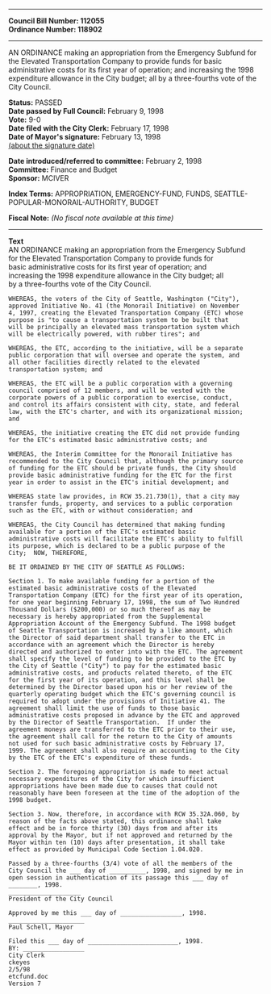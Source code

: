* * * * *  
  
**Council Bill Number: [](#h0)[](#h2)112055**   
**Ordinance Number: 118902**  
  
* * * * *  
  
AN ORDINANCE making an appropriation from the Emergency Subfund for the Elevated Transportation Company to provide funds for basic administrative costs for its first year of operation; and increasing the 1998 expenditure allowance in the City budget; all by a three-fourths vote of the City Council.  
  
**Status:** PASSED   
**Date passed by Full Council:** February 9, 1998   
**Vote:** 9-0   
**Date filed with the City Clerk:** February 17, 1998   
**Date of Mayor's signature:** February 13, 1998   
[(about the signature date)](/~public/approvaldate.htm)   
  
  
**Date introduced/referred to committee:** February 2, 1998   
**Committee:** Finance and Budget   
**Sponsor:** MCIVER   
  
**Index Terms:** APPROPRIATION, EMERGENCY-FUND, FUNDS, SEATTLE-POPULAR-MONORAIL-AUTHORITY, BUDGET  
  
**Fiscal Note:** *(No fiscal note available at this time)*  
  
* * * * *  
  
**Text**  
    AN ORDINANCE making an appropriation from the Emergency Subfund  
    for the Elevated Transportation Company to provide funds for  
    basic administrative costs for its first year of operation; and  
    increasing the 1998 expenditure allowance in the City budget; all  
    by a three-fourths vote of the City Council.  
  
    WHEREAS, the voters of the City of Seattle, Washington ("City"),  
    approved Initiative No. 41 (the Monorail Initiative) on November  
    4, 1997, creating the Elevated Transportation Company (ETC) whose  
    purpose is "to cause a transportation system to be built that  
    will be principally an elevated mass transportation system which  
    will be electrically powered, with rubber tires"; and  
  
    WHEREAS, the ETC, according to the initiative, will be a separate  
    public corporation that will oversee and operate the system, and  
    all other facilities directly related to the elevated  
    transportation system; and  
  
    WHEREAS, the ETC will be a public corporation with a governing  
    council comprised of 12 members, and will be vested with the  
    corporate powers of a public corporation to exercise, conduct,  
    and control its affairs consistent with city, state, and federal  
    law, with the ETC's charter, and with its organizational mission;  
    and  
  
    WHEREAS, the initiative creating the ETC did not provide funding  
    for the ETC's estimated basic administrative costs; and  
  
    WHEREAS, the Interim Committee for the Monorail Initiative has  
    recommended to the City Council that, although the primary source  
    of funding for the ETC should be private funds, the City should  
    provide basic administrative funding for the ETC for the first  
    year in order to assist in the ETC's initial development; and  
  
    WHEREAS state law provides, in RCW 35.21.730(1), that a city may  
    transfer funds, property, and services to a public corporation  
    such as the ETC, with or without consideration; and  
  
    WHEREAS, the City Council has determined that making funding  
    available for a portion of the ETC's estimated basic  
    administrative costs will facilitate the ETC's ability to fulfill  
    its purpose, which is declared to be a public purpose of the  
    City;  NOW, THEREFORE,  
  
    BE IT ORDAINED BY THE CITY OF SEATTLE AS FOLLOWS:  
  
    Section 1. To make available funding for a portion of the  
    estimated basic administrative costs of the Elevated  
    Transportation Company (ETC) for the first year of its operation,  
    for one year beginning February 17, 1998, the sum of Two Hundred  
    Thousand Dollars ($200,000) or so much thereof as may be  
    necessary is hereby appropriated from the Supplemental  
    Appropriation Account of the Emergency Subfund. The 1998 budget  
    of Seattle Transportation is increased by a like amount, which  
    the Director of said department shall transfer to the ETC in  
    accordance with an agreement which the Director is hereby  
    directed and authorized to enter into with the ETC. The agreement  
    shall specify the level of funding to be provided to the ETC by  
    the City of Seattle ("City") to pay for the estimated basic  
    administrative costs, and products related thereto, of the ETC  
    for the first year of its operation, and this level shall be  
    determined by the Director based upon his or her review of the  
    quarterly operating budget which the ETC's governing council is  
    required to adopt under the provisions of Initiative 41. The  
    agreement shall limit the use of funds to those basic  
    administrative costs proposed in advance by the ETC and approved  
    by the Director of Seattle Transportation.  If under the  
    agreement moneys are transferred to the ETC prior to their use,  
    the agreement shall call for the return to the City of amounts  
    not used for such basic administrative costs by February 17,  
    1999. The agreement shall also require an accounting to the City  
    by the ETC of the ETC's expenditure of these funds.  
  
    Section 2. The foregoing appropriation is made to meet actual  
    necessary expenditures of the City for which insufficient  
    appropriations have been made due to causes that could not  
    reasonably have been foreseen at the time of the adoption of the  
    1998 budget.  
  
    Section 3. Now, therefore, in accordance with RCW 35.32A.060, by  
    reason of the facts above stated, this ordinance shall take  
    effect and be in force thirty (30) days from and after its  
    approval by the Mayor, but if not approved and returned by the  
    Mayor within ten (10) days after presentation, it shall take  
    effect as provided by Municipal Code Section 1.04.020.  
  
    Passed by a three-fourths (3/4) vote of all the members of the  
    City Council the ___ day of __________, 1998, and signed by me in  
    open session in authentication of its passage this ___ day of  
    ________, 1998.  
    ____________________  
    President of the City Council  
  
    Approved by me this ___ day of _________________, 1998.  
    _____________________  
    Paul Schell, Mayor  
  
    Filed this ___ day of _________________________, 1998.  
    BY: _________________  
    City Clerk  
    ckeyes  
    2/5/98  
    etcfund.doc  
    Version 7  
